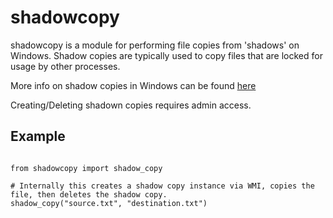# shadowcopy

shadowcopy is a module for performing file copies from 'shadows' on Windows. Shadow copies are typically used to copy files that are locked for usage by other processes.

More info on shadow copies in Windows can be found [here](https://learn.microsoft.com/en-us/windows-server/storage/file-server/volume-shadow-copy-service)

Creating/Deleting shadown copies requires admin access.

## Example

```

from shadowcopy import shadow_copy

# Internally this creates a shadow copy instance via WMI, copies the file, then deletes the shadow copy.
shadow_copy("source.txt", "destination.txt")
```
